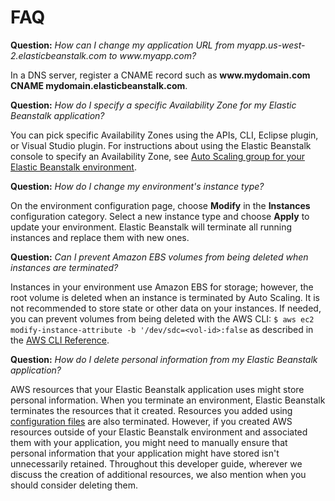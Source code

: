 # FAQ<a name="troubleshooting-faq"></a>

**Question:** *How can I change my application URL from myapp\.us\-west\-2\.elasticbeanstalk\.com to www\.myapp\.com?*

In a DNS server, register a CNAME record such as **www\.mydomain\.com CNAME mydomain\.elasticbeanstalk\.com**\.

**Question:** *How do I specify a specific Availability Zone for my Elastic Beanstalk application?*

You can pick specific Availability Zones using the APIs, CLI, Eclipse plugin, or Visual Studio plugin\. For instructions about using the Elastic Beanstalk console to specify an Availability Zone, see [Auto Scaling group for your Elastic Beanstalk environment](using-features.managing.as.md)\.

**Question:** *How do I change my environment's instance type?*

On the environment configuration page, choose **Modify** in the **Instances** configuration category\. Select a new instance type and choose **Apply** to update your environment\. Elastic Beanstalk will terminate all running instances and replace them with new ones\.

**Question:** *Can I prevent Amazon EBS volumes from being deleted when instances are terminated?*

Instances in your environment use Amazon EBS for storage; however, the root volume is deleted when an instance is terminated by Auto Scaling\. It is not recommended to store state or other data on your instances\. If needed, you can prevent volumes from being deleted with the AWS CLI: `$ aws ec2 modify-instance-attribute -b '/dev/sdc=<vol-id>:false` as described in the [AWS CLI Reference](https://docs.aws.amazon.com/cli/latest/reference/ec2/modify-instance-attribute.html)\.

**Question:** *How do I delete personal information from my Elastic Beanstalk application?*

AWS resources that your Elastic Beanstalk application uses might store personal information\. When you terminate an environment, Elastic Beanstalk terminates the resources that it created\. Resources you added using [configuration files](ebextensions.md) are also terminated\. However, if you created AWS resources outside of your Elastic Beanstalk environment and associated them with your application, you might need to manually ensure that personal information that your application might have stored isn't unnecessarily retained\. Throughout this developer guide, wherever we discuss the creation of additional resources, we also mention when you should consider deleting them\.
